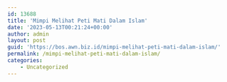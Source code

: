 ```yaml
---
id: 13688
title: 'Mimpi Melihat Peti Mati Dalam Islam'
date: '2023-05-13T00:21:24+00:00'
author: admin
layout: post
guid: 'https://bos.awn.biz.id/mimpi-melihat-peti-mati-dalam-islam/'
permalink: /mimpi-melihat-peti-mati-dalam-islam/
categories:
    - Uncategorized
---
```


